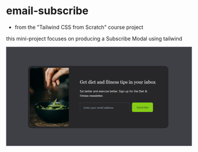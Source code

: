 # email-subscribe

- from the "Tailwind CSS from Scratch" course project

this mini-project focuses on producing a Subscribe Modal using tailwind

![Login modal](images/login-modal-view.png)
